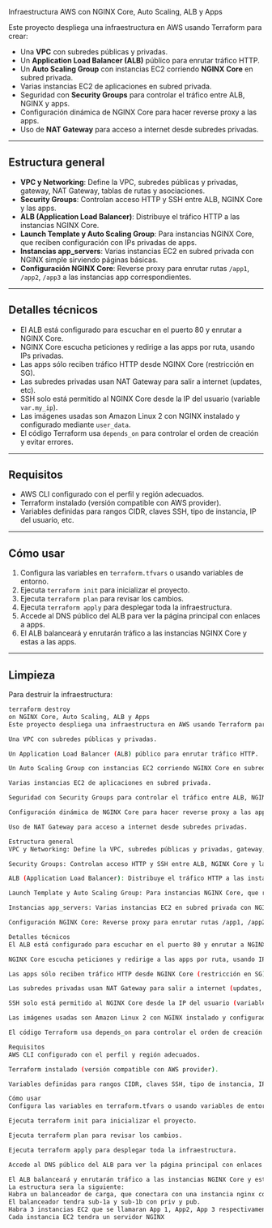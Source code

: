  Infraestructura AWS con NGINX Core, Auto Scaling, ALB y Apps

Este proyecto despliega una infraestructura en AWS usando Terraform para crear:

- Una **VPC** con subredes públicas y privadas.
- Un **Application Load Balancer (ALB)** público para enrutar tráfico HTTP.
- Un **Auto Scaling Group** con instancias EC2 corriendo **NGINX Core** en subred privada.
- Varias instancias EC2 de aplicaciones en subred privada.
- Seguridad con **Security Groups** para controlar el tráfico entre ALB, NGINX y apps.
- Configuración dinámica de NGINX Core para hacer reverse proxy a las apps.
- Uso de **NAT Gateway** para acceso a internet desde subredes privadas.

---

## Estructura general

- **VPC y Networking**: Define la VPC, subredes públicas y privadas, gateway, NAT Gateway, tablas de rutas y asociaciones.
- **Security Groups**: Controlan acceso HTTP y SSH entre ALB, NGINX Core y las apps.
- **ALB (Application Load Balancer)**: Distribuye el tráfico HTTP a las instancias NGINX Core.
- **Launch Template y Auto Scaling Group**: Para instancias NGINX Core, que reciben configuración con IPs privadas de apps.
- **Instancias app_servers**: Varias instancias EC2 en subred privada con NGINX simple sirviendo páginas básicas.
- **Configuración NGINX Core**: Reverse proxy para enrutar rutas `/app1`, `/app2`, `/app3` a las instancias app correspondientes.

---

## Detalles técnicos

- El ALB está configurado para escuchar en el puerto 80 y enrutar a NGINX Core.
- NGINX Core escucha peticiones y redirige a las apps por ruta, usando IPs privadas.
- Las apps sólo reciben tráfico HTTP desde NGINX Core (restricción en SG).
- Las subredes privadas usan NAT Gateway para salir a internet (updates, etc).
- SSH solo está permitido al NGINX Core desde la IP del usuario (variable `var.my_ip`).
- Las imágenes usadas son Amazon Linux 2 con NGINX instalado y configurado mediante `user_data`.
- El código Terraform usa `depends_on` para controlar el orden de creación y evitar errores.

---

## Requisitos

- AWS CLI configurado con el perfil y región adecuados.
- Terraform instalado (versión compatible con AWS provider).
- Variables definidas para rangos CIDR, claves SSH, tipo de instancia, IP del usuario, etc.

---

## Cómo usar

1. Configura las variables en `terraform.tfvars` o usando variables de entorno.
2. Ejecuta `terraform init` para inicializar el proyecto.
3. Ejecuta `terraform plan` para revisar los cambios.
4. Ejecuta `terraform apply` para desplegar toda la infraestructura.
5. Accede al DNS público del ALB para ver la página principal con enlaces a apps.
6. El ALB balanceará y enrutarán tráfico a las instancias NGINX Core y estas a las apps.

---

## Limpieza

Para destruir la infraestructura:

```bash
terraform destroy
on NGINX Core, Auto Scaling, ALB y Apps
Este proyecto despliega una infraestructura en AWS usando Terraform para crear:

Una VPC con subredes públicas y privadas.

Un Application Load Balancer (ALB) público para enrutar tráfico HTTP.

Un Auto Scaling Group con instancias EC2 corriendo NGINX Core en subred privada.

Varias instancias EC2 de aplicaciones en subred privada.

Seguridad con Security Groups para controlar el tráfico entre ALB, NGINX y apps.

Configuración dinámica de NGINX Core para hacer reverse proxy a las apps.

Uso de NAT Gateway para acceso a internet desde subredes privadas.

Estructura general
VPC y Networking: Define la VPC, subredes públicas y privadas, gateway, NAT Gateway, tablas de rutas y asociaciones.

Security Groups: Controlan acceso HTTP y SSH entre ALB, NGINX Core y las apps.

ALB (Application Load Balancer): Distribuye el tráfico HTTP a las instancias NGINX Core.

Launch Template y Auto Scaling Group: Para instancias NGINX Core, que reciben configuración con IPs privadas de apps.

Instancias app_servers: Varias instancias EC2 en subred privada con NGINX simple sirviendo páginas básicas.

Configuración NGINX Core: Reverse proxy para enrutar rutas /app1, /app2, /app3 a las instancias app correspondientes.

Detalles técnicos
El ALB está configurado para escuchar en el puerto 80 y enrutar a NGINX Core.

NGINX Core escucha peticiones y redirige a las apps por ruta, usando IPs privadas.

Las apps sólo reciben tráfico HTTP desde NGINX Core (restricción en SG).

Las subredes privadas usan NAT Gateway para salir a internet (updates, etc).

SSH solo está permitido al NGINX Core desde la IP del usuario (variable var.my_ip).

Las imágenes usadas son Amazon Linux 2 con NGINX instalado y configurado mediante user_data.

El código Terraform usa depends_on para controlar el orden de creación y evitar errores.

Requisitos
AWS CLI configurado con el perfil y región adecuados.

Terraform instalado (versión compatible con AWS provider).

Variables definidas para rangos CIDR, claves SSH, tipo de instancia, IP del usuario, etc.

Cómo usar
Configura las variables en terraform.tfvars o usando variables de entorno.

Ejecuta terraform init para inicializar el proyecto.

Ejecuta terraform plan para revisar los cambios.

Ejecuta terraform apply para desplegar toda la infraestructura.

Accede al DNS público del ALB para ver la página principal con enlaces a apps.

El ALB balanceará y enrutarán tráfico a las instancias NGINX Core y estas a las apps.ddodd
La estructura sera la siguiente: 
Habra un balanceador de carga, que conectara con una instancia nginx core. que tendra su ASG, pub y priv
El balanceador tendra sub-1a y sub-1b con priv y pub. 
Habra 3 instancias EC2 que se llamaran App 1, App2, App 3 respectivamente.
Cada instancia EC2 tendra un servidor NGINX 


